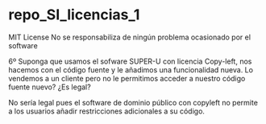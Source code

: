 # repo_SI_licencias_1
MIT License
No se responsabiliza de ningún problema ocasionado por el software

6º Suponga que usamos el sofware SUPER-U con licencia Copy-left, nos hacemos con el código fuente y le añadimos una funcionalidad nueva. Lo vendemos a un cliente pero no le permitimos acceder a nuestro código fuente nuevo? ¿Es legal?

No sería legal pues el software de dominio público con copyleft no permite a los usuarios añadir restricciones adicionales a su código.
